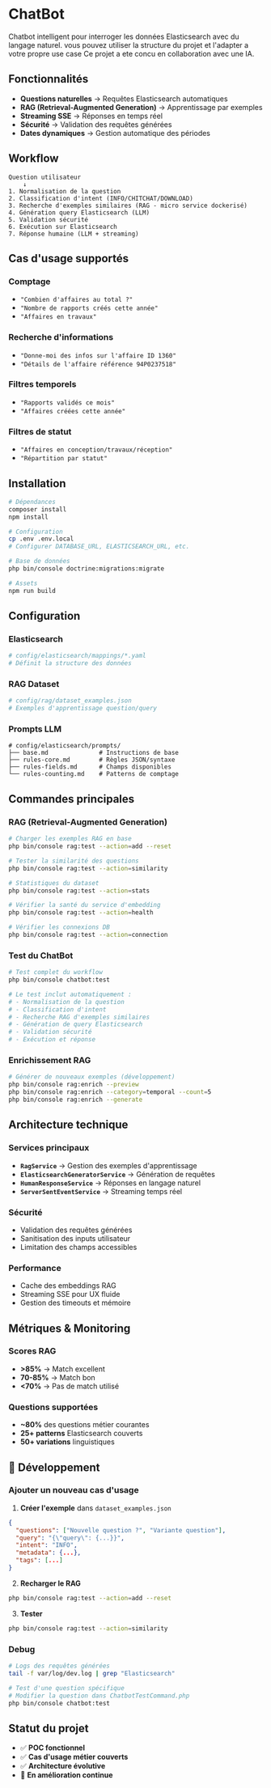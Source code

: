 # ChatBot

Chatbot intelligent pour interroger les données Elasticsearch avec du langage naturel.
vous pouvez utiliser la structure du projet et l'adapter a votre propre use case
Ce projet a ete concu en collaboration avec une IA.

## Fonctionnalités

- **Questions naturelles** → Requêtes Elasticsearch automatiques
- **RAG (Retrieval-Augmented Generation)** → Apprentissage par exemples
- **Streaming SSE** → Réponses en temps réel
- **Sécurité** → Validation des requêtes générées
- **Dates dynamiques** → Gestion automatique des périodes

## Workflow

```
Question utilisateur
    ↓
1. Normalisation de la question
2. Classification d'intent (INFO/CHITCHAT/DOWNLOAD)  
3. Recherche d'exemples similaires (RAG - micro service dockerisé)
4. Génération query Elasticsearch (LLM)
5. Validation sécurité
6. Exécution sur Elasticsearch
7. Réponse humaine (LLM + streaming)
```

## Cas d'usage supportés

### Comptage
- `"Combien d'affaires au total ?"`
- `"Nombre de rapports créés cette année"`
- `"Affaires en travaux"`

### Recherche d'informations
- `"Donne-moi des infos sur l'affaire ID 1360"`
- `"Détails de l'affaire référence 94P0237518"`

### Filtres temporels
- `"Rapports validés ce mois"`
- `"Affaires créées cette année"`

### Filtres de statut
- `"Affaires en conception/travaux/réception"`
- `"Répartition par statut"`

## Installation

```bash
# Dépendances
composer install
npm install

# Configuration
cp .env .env.local
# Configurer DATABASE_URL, ELASTICSEARCH_URL, etc.

# Base de données
php bin/console doctrine:migrations:migrate

# Assets
npm run build
```

## Configuration

### Elasticsearch
```yaml
# config/elasticsearch/mappings/*.yaml
# Définit la structure des données
```

### RAG Dataset
```yaml
# config/rag/dataset_examples.json
# Exemples d'apprentissage question/query
```

### Prompts LLM
```
# config/elasticsearch/prompts/
├── base.md              # Instructions de base
├── rules-core.md        # Règles JSON/syntaxe  
├── rules-fields.md      # Champs disponibles
└── rules-counting.md    # Patterns de comptage
```

## Commandes principales

### RAG (Retrieval-Augmented Generation)

```bash
# Charger les exemples RAG en base
php bin/console rag:test --action=add --reset

# Tester la similarité des questions
php bin/console rag:test --action=similarity

# Statistiques du dataset
php bin/console rag:test --action=stats

# Vérifier la santé du service d'embedding
php bin/console rag:test --action=health

# Vérifier les connexions DB
php bin/console rag:test --action=connection
```

### Test du ChatBot

```bash
# Test complet du workflow
php bin/console chatbot:test

# Le test inclut automatiquement :
# - Normalisation de la question
# - Classification d'intent  
# - Recherche RAG d'exemples similaires
# - Génération de query Elasticsearch
# - Validation sécurité
# - Exécution et réponse
```

### Enrichissement RAG

```bash
# Générer de nouveaux exemples (développement)
php bin/console rag:enrich --preview
php bin/console rag:enrich --category=temporal --count=5
php bin/console rag:enrich --generate
```

##  Architecture technique

### Services principaux

- **`RagService`** → Gestion des exemples d'apprentissage
- **`ElasticsearchGeneratorService`** → Génération de requêtes
- **`HumanResponseService`** → Réponses en langage naturel
- **`ServerSentEventService`** → Streaming temps réel

### Sécurité

- Validation des requêtes générées
- Sanitisation des inputs utilisateur
- Limitation des champs accessibles

### Performance

- Cache des embeddings RAG
- Streaming SSE pour UX fluide
- Gestion des timeouts et mémoire

## Métriques & Monitoring

### Scores RAG
- **>85%** → Match excellent
- **70-85%** → Match bon
- **<70%** → Pas de match utilisé

### Questions supportées
- **~80%** des questions métier courantes
- **25+ patterns** Elasticsearch couverts
- **50+ variations** linguistiques

## 🧪 Développement

### Ajouter un nouveau cas d'usage

1. **Créer l'exemple** dans `dataset_examples.json`
```json
{
  "questions": ["Nouvelle question ?", "Variante question"],
  "query": "{\"query\": {...}}",
  "intent": "INFO",
  "metadata": {...},
  "tags": [...]
}
```

2. **Recharger le RAG**
```bash
php bin/console rag:test --action=add --reset
```

3. **Tester**
```bash
php bin/console rag:test --action=similarity
```

### Debug

```bash
# Logs des requêtes générées
tail -f var/log/dev.log | grep "Elasticsearch"

# Test d'une question spécifique  
# Modifier la question dans ChatbotTestCommand.php
php bin/console chatbot:test
```

## Statut du projet

- ✅ **POC fonctionnel**
- ✅ **Cas d'usage métier couverts**
- ✅ **Architecture évolutive**
- 🔄 **En amélioration continue**